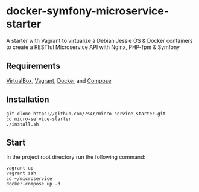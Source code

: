 # docker-symfony-microservice-starter
A starter with Vagrant to virtualize a Debian Jessie OS &amp; Docker containers to create a RESTful Microservice API with Nginx, PHP-fpm & Symfony 

## Requirements
[VirtualBox](https://www.virtualbox.org/), [Vagrant](https://www.vagrantup.com/), [Docker](https://www.docker.io/) and [Compose](http://docs.docker.com/compose/install/)

## Installation

```
git clone https://github.com/7s4r/micro-service-starter.git
cd micro-service-starter
./install.sh
```

## Start
In the project root directory run the following command:
```
vagrant up
vagrant ssh
cd ~/microservice
docker-compose up -d
```

